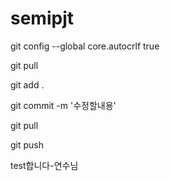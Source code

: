 # semipjt

git config --global core.autocrlf true



git pull

git add .

git commit -m '수정할내용'

git pull

git push



test합니다-연수님